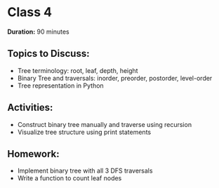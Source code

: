 # Class 4

**Duration:** 90 minutes

## Topics to Discuss:
- Tree terminology: root, leaf, depth, height
- Binary Tree and traversals: inorder, preorder, postorder, level-order
- Tree representation in Python

## Activities:
- Construct binary tree manually and traverse using recursion
- Visualize tree structure using print statements

## Homework:
- Implement binary tree with all 3 DFS traversals
- Write a function to count leaf nodes
